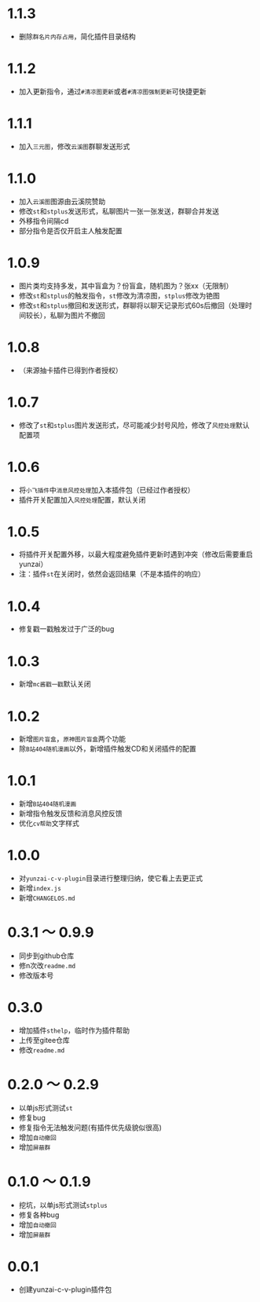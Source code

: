 # 1.1.3

* 删除`群名片内存占用`，简化插件目录结构

# 1.1.2

* 加入更新指令，通过`#清凉图更新`或者`#清凉图强制更新`可快捷更新

# 1.1.1

* 加入`三元图`，修改`云溪图`群聊发送形式

# 1.1.0

* 加入`云溪图`图源由云溪院赞助
* 修改`st`和`stplus`发送形式，私聊图片一张一张发送，群聊合并发送
* 外移指令间隔cd
* 部分指令是否仅开启主人触发配置

# 1.0.9

* 图片类均支持多发，其中盲盒为？份盲盒，随机图为？张xx（无限制）
* 修改`st`和`stplus`的触发指令，`st`修改为清凉图，`stplus`修改为铯图
* 修改`st`和`stplus`撤回和发送形式，群聊将以聊天记录形式60s后撤回（处理时间较长），私聊为图片不撤回

# 1.0.8

* （来源抽卡插件已得到作者授权）

# 1.0.7

* 修改了`st`和`stplus`图片发送形式，尽可能减少封号风险，修改了`风控处理`默认配置项

# 1.0.6

* 将`小飞插件`中`消息风控处理`加入本插件包（已经过作者授权）
* 插件开关配置加入`风控处理`配置，默认关闭

# 1.0.5

* 将插件开关配置外移，以最大程度避免插件更新时遇到冲突（修改后需要重启yunzai）
* 注：插件`st`在关闭时，依然会返回结果（不是本插件的响应）

# 1.0.4

* 修复戳一戳触发过于广泛的bug

# 1.0.3

* 新增`mc酱戳一戳`默认关闭

# 1.0.2

* 新增`图片盲盒`，`原神图片盲盒`两个功能
* 除`B站404随机漫画`以外，新增插件触发CD和关闭插件的配置

# 1.0.1

* 新增`B站404随机漫画`
* 新增指令触发反馈和消息风控反馈
* 优化`cv帮助`文字样式

# 1.0.0

* 对`yunzai-c-v-plugin`目录进行整理归纳，使它看上去更正式
* 新增`index.js`
* 新增`CHANGELOS.md`

# 0.3.1 ～ 0.9.9

* 同步到github仓库
* 修n次改`readme.md`
* 修改版本号

# 0.3.0

* 增加插件`sthelp`，临时作为插件帮助
* 上传至gitee仓库
* 修改`readme.md`

# 0.2.0 ～ 0.2.9

* 以单js形式测试`st`
* 修复bug
* 修复指令无法触发问题(有插件优先级貌似很高)
* 增加`自动撤回`
* 增加`屏蔽群`

# 0.1.0 ～ 0.1.9

* 挖坑，以单js形式测试`stplus`
* 修复各种bug
* 增加`自动撤回`
* 增加`屏蔽群`

# 0.0.1

* 创建yunzai-c-v-plugin插件包